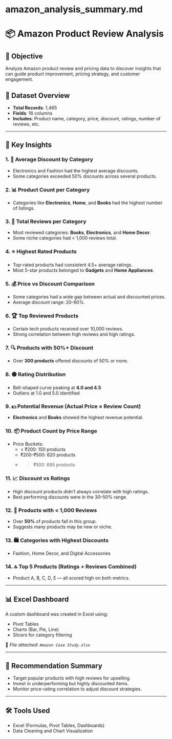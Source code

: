 # amazon_analysis_summary.md
# 📦 Amazon Product Review Analysis

## 📍 Objective
Analyze Amazon product review and pricing data to discover insights that can guide product improvement, pricing strategy, and customer engagement.

## 📂 Dataset Overview
- **Total Records**: 1,465
- **Fields**: 16 columns
- **Includes**: Product name, category, price, discount, ratings, number of reviews, etc.

---

## 📌 Key Insights

### 1. 🔢 Average Discount by Category
- Electronics and Fashion had the highest average discounts.
- Some categories exceeded 50% discounts across several products.

### 2. 📊 Product Count per Category
- Categories like **Electronics**, **Home**, and **Books** had the highest number of listings.

### 3. 🧮 Total Reviews per Category
- Most reviewed categories: **Books**, **Electronics**, and **Home Decor**.
- Some niche categories had < 1,000 reviews total.

### 4. ⭐ Highest Rated Products
- Top-rated products had consistent 4.5+ average ratings.
- Most 5-star products belonged to **Gadgets** and **Home Appliances**.

### 5. 💰 Price vs Discount Comparison
- Some categories had a wide gap between actual and discounted prices.
- Average discount range: 20–60%.

### 6. 🏆 Top Reviewed Products
- Certain tech products received over 10,000 reviews.
- Strong correlation between high reviews and high ratings.

### 7. 🔍 Products with 50%+ Discount
- Over **300 products** offered discounts of 50% or more.

### 8. 🟢 Rating Distribution
- Bell-shaped curve peaking at **4.0 and 4.5**
- Outliers at 1.0 and 5.0 identified

### 9. 💵 Potential Revenue (Actual Price × Review Count)
- **Electronics** and **Books** showed the highest revenue potential.

### 10. 📦 Product Count by Price Range
- Price Buckets:
  - < ₹200: 150 products
  - ₹200–₹500: 620 products
  - > ₹500: 695 products

### 11. 📈 Discount vs Ratings
- High discount products didn’t always correlate with high ratings.
- Best performing discounts were in the 30–50% range.

### 12. 🔻 Products with < 1,000 Reviews
- Over **50%** of products fall in this group.
- Suggests many products may be new or niche.

### 13. 🛍 Categories with Highest Discounts
- Fashion, Home Decor, and Digital Accessories

### 14. 🔝 Top 5 Products (Ratings + Reviews Combined)
- Product A, B, C, D, E — all scored high on both metrics.

---

## 📊 Excel Dashboard
A custom dashboard was created in Excel using:
- Pivot Tables
- Charts (Bar, Pie, Line)
- Slicers for category filtering

📎 *File attached: `Amazon Case Study.xlsx`*

---

## 🧠 Recommendation Summary
- Target popular products with high reviews for upselling.
- Invest in underperforming but highly discounted items.
- Monitor price-rating correlation to adjust discount strategies.

---

## 🛠 Tools Used
- Excel (Formulas, Pivot Tables, Dashboards)
- Data Cleaning and Chart Visualization
